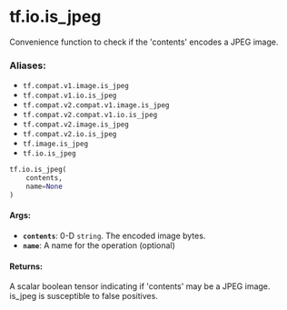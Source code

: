 <div itemscope itemtype="http://developers.google.com/ReferenceObject">
<meta itemprop="name" content="tf.io.is_jpeg" />
<meta itemprop="path" content="Stable" />
</div>

# tf.io.is_jpeg

Convenience function to check if the 'contents' encodes a JPEG image.

### Aliases:

* `tf.compat.v1.image.is_jpeg`
* `tf.compat.v1.io.is_jpeg`
* `tf.compat.v2.compat.v1.image.is_jpeg`
* `tf.compat.v2.compat.v1.io.is_jpeg`
* `tf.compat.v2.image.is_jpeg`
* `tf.compat.v2.io.is_jpeg`
* `tf.image.is_jpeg`
* `tf.io.is_jpeg`

``` python
tf.io.is_jpeg(
    contents,
    name=None
)
```

<!-- Placeholder for "Used in" -->


#### Args:


* <b>`contents`</b>: 0-D `string`. The encoded image bytes.
* <b>`name`</b>: A name for the operation (optional)


#### Returns:

A scalar boolean tensor indicating if 'contents' may be a JPEG image.
is_jpeg is susceptible to false positives.
